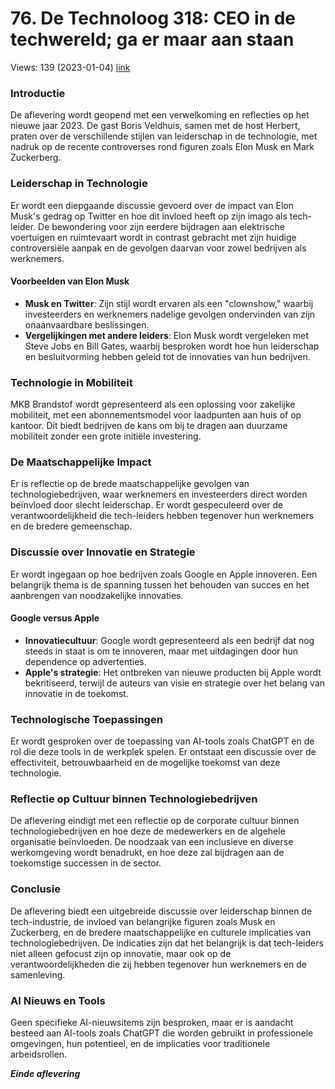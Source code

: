 # 76. De Technoloog 318: CEO in de techwereld; ga er maar aan staan
Views: 139 (2023-01-04) [link](https://www.youtube.com/watch?v=RXhVp7tXIC4)


 ### Introductie

De aflevering wordt geopend met een verwelkoming en reflecties op het nieuwe jaar 2023. De gast Boris Veldhuis, samen met de host Herbert, praten over de verschillende stijlen van leiderschap in de technologie, met nadruk op de recente controverses rond figuren zoals Elon Musk en Mark Zuckerberg.

### Leiderschap in Technologie

Er wordt een diepgaande discussie gevoerd over de impact van Elon Musk's gedrag op Twitter en hoe dit invloed heeft op zijn imago als tech-leider. De bewondering voor zijn eerdere bijdragen aan elektrische voertuigen en ruimtevaart wordt in contrast gebracht met zijn huidige controversiële aanpak en de gevolgen daarvan voor zowel bedrijven als werknemers.

#### Voorbeelden van Elon Musk

- **Musk en Twitter**: Zijn stijl wordt ervaren als een "clownshow," waarbij investeerders en werknemers nadelige gevolgen ondervinden van zijn onaanvaardbare beslissingen.
- **Vergelijkingen met andere leiders**: Elon Musk wordt vergeleken met Steve Jobs en Bill Gates, waarbij besproken wordt hoe hun leiderschap en besluitvorming hebben geleid tot de innovaties van hun bedrijven.

### Technologie in Mobiliteit

MKB Brandstof wordt gepresenteerd als een oplossing voor zakelijke mobiliteit, met een abonnementsmodel voor laadpunten aan huis of op kantoor. Dit biedt bedrijven de kans om bij te dragen aan duurzame mobiliteit zonder een grote initiële investering.

### De Maatschappelijke Impact

Er is reflectie op de brede maatschappelijke gevolgen van technologiebedrijven, waar werknemers en investeerders direct worden beïnvloed door slecht leiderschap. Er wordt gespeculeerd over de verantwoordelijkheid die tech-leiders hebben tegenover hun werknemers en de bredere gemeenschap.

### Discussie over Innovatie en Strategie

Er wordt ingegaan op hoe bedrijven zoals Google en Apple innoveren. Een belangrijk thema is de spanning tussen het behouden van succes en het aanbrengen van noodzakelijke innovaties. 

#### Google versus Apple

- **Innovatiecultuur**: Google wordt gepresenteerd als een bedrijf dat nog steeds in staat is om te innoveren, maar met uitdagingen door hun dependence op advertenties.
- **Apple's strategie**: Het ontbreken van nieuwe producten bij Apple wordt bekritiseerd, terwijl de auteurs van visie en strategie over het belang van innovatie in de toekomst.

### Technologische Toepassingen

Er wordt gesproken over de toepassing van AI-tools zoals ChatGPT en de rol die deze tools in de werkplek spelen. Er ontstaat een discussie over de effectiviteit, betrouwbaarheid en de mogelijke toekomst van deze technologie.

### Reflectie op Cultuur binnen Technologiebedrijven

De aflevering eindigt met een reflectie op de corporate cultuur binnen technologiebedrijven en hoe deze de medewerkers en de algehele organisatie beïnvloeden. De noodzaak van een inclusieve en diverse werkomgeving wordt benadrukt, en hoe deze zal bijdragen aan de toekomstige successen in de sector.

### Conclusie

De aflevering biedt een uitgebreide discussie over leiderschap binnen de tech-industrie, de invloed van belangrijke figuren zoals Musk en Zuckerberg, en de bredere maatschappelijke en culturele implicaties van technologiebedrijven. De indicaties zijn dat het belangrijk is dat tech-leiders niet alleen gefocust zijn op innovatie, maar ook op de verantwoordelijkheden die zij hebben tegenover hun werknemers en de samenleving.

### AI Nieuws en Tools

Geen specifieke AI-nieuwsitems zijn besproken, maar er is aandacht besteed aan AI-tools zoals ChatGPT die worden gebruikt in professionele omgevingen, hun potentieel, en de implicaties voor traditionele arbeidsrollen.

***Einde aflevering***